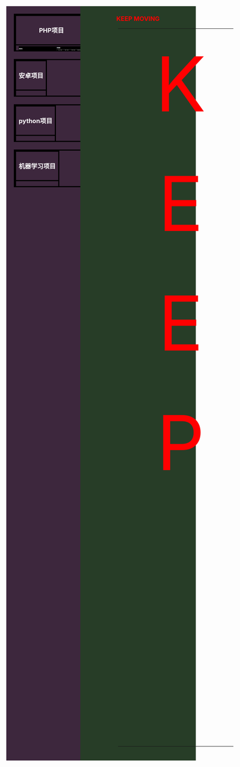 

<html>

<head>
<title>周の素像</title>
<style type="text/css">
.lTable {
	margin:20px;
    width: 200px;
    height: 100px; 
	border:3px solid black;
	border-collapse:collapse;
}
.lTable td{
	border:3px solid black;
	text-align:center;
	color:white;
}
.rTable{
	margin-left:100px;
}
.rTable td{
	font-size:200px;
	text-align:center;
}
.left{
	width:39%;
	background:rgb(61,39,61);
	height:2000px;
	float:left;
}
.right{
	width:61%;
	float:left;
	color:red;
	text-align:center;
	height:2000px;
	background:rgb(39,61,39);
}
a{
	color:white;
	text-decoration:none;
}
img{
	width:200px;
}
</style>
</head>
<body>
<div class="left">

<table class="lTable">
<tr ><td><h3>PHP项目<h3></td></tr>
<tr><td><a href="http://39.99.172.143/"><img src="img/php.PNG"></a><br/>
<a href="http://39.99.172.143/">学委工作台</a></td></tr>
</table>


<table class="lTable">
<tr ><td><h3>安卓项目<h3></td></tr>
<tr><td><br/>
</td></tr>
</table>


<table class="lTable">
<tr ><td><h3>python项目<h3></td></tr>
<tr><td><br/>
</td></tr>
</table>


<table class="lTable">
<tr ><td><h3>机器学习项目<h3></td></tr>
<tr><td><br/>
</td></tr>
</table>


</div>

<div class="right">
<table class="rTable">
<h3>KEEP MOVING</h3>
<tr><td>K</td><td>M</td></tr>
<tr><td>E</td><td>O</td></tr>
<tr><td>E</td><td>V</td></tr>
<tr><td>P</td><td>I</td></tr>
<tr><td></td><td>N</td></tr>
<tr><td></td><td>G</td></tr>
</table>
</div>
</body>
</html>

